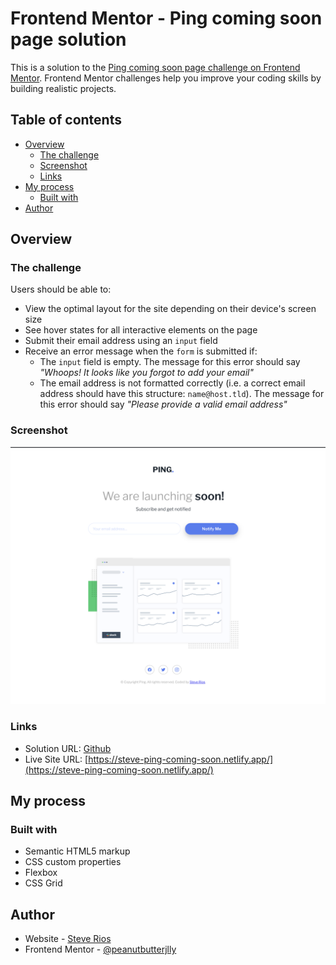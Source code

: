 # Frontend Mentor - Ping coming soon page solution

This is a solution to the [Ping coming soon page challenge on Frontend Mentor](https://www.frontendmentor.io/challenges/ping-single-column-coming-soon-page-5cadd051fec04111f7b848da). Frontend Mentor challenges help you improve your coding skills by building realistic projects.

## Table of contents

- [Overview](#overview)
  - [The challenge](#the-challenge)
  - [Screenshot](#screenshot)
  - [Links](#links)
- [My process](#my-process)
  - [Built with](#built-with)
- [Author](#author)

## Overview

### The challenge

Users should be able to:

- View the optimal layout for the site depending on their device's screen size
- See hover states for all interactive elements on the page
- Submit their email address using an `input` field
- Receive an error message when the `form` is submitted if:
  - The `input` field is empty. The message for this error should say _"Whoops! It looks like you forgot to add your email"_
  - The email address is not formatted correctly (i.e. a correct email address should have this structure: `name@host.tld`). The message for this error should say _"Please provide a valid email address"_

### Screenshot

![](./static/images/screenshot.png)

### Links

- Solution URL: [Github](https://github.com/peanutbutterjlly/frontEndMentor/tree/main/ping-coming-soon-page-master)
- Live Site URL: [https://steve-ping-coming-soon.netlify.app/](https://steve-ping-coming-soon.netlify.app/)

## My process

### Built with

- Semantic HTML5 markup
- CSS custom properties
- Flexbox
- CSS Grid

## Author

- Website - [Steve Rios](https://srios.net)
- Frontend Mentor - [@peanutbutterjlly](https://www.frontendmentor.io/profile/peanutbutterjlly)
